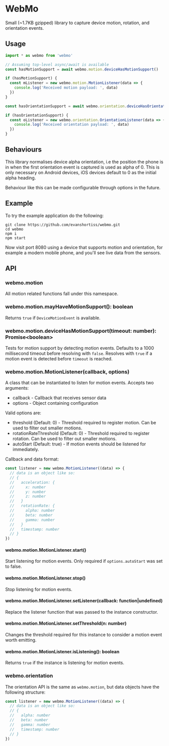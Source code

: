 # WebMo

Small (~1.7KB gzipped) library to capture device motion, rotation, and orientation events. 

## Usage

```ts
import * as webmo from 'webmo'

// Assuming top-level async/await is available
const hasMotionSupport = await webmo.motion.deviceHasMotionSupport()

if (hasMotionSupport) {
  const mListener = new webmo.motion.MotionListener(data => {
    console.log('Received motion payload: ', data)
  })
}

const hasOrientationSupport = await webmo.orientation.deviceHasOrientationSupport()

if (hasOrientationSupport) {
  const oListener = new webmo.orientation.OrientationListener(data => {
    console.log('Received orientation payload: ', data)
  })
}
```

## Behaviours

This library normalises device alpha orientation, i.e the position the phone is in when the first
orientation event is captured is used as alpha of 0. This is only necessary on Android devices, iOS devices default to 0 as the initial alpha heading.

Behaviour like this can be made configurable through options in the future.

## Example

To try the example application do the following:

```
git clone https://github.com/evanshortiss/webmo.git
cd webmo
npm i
npm start
```

Now visit port 8080 using a device that supports motion and orientation, for example a modern mobile phone, and you'll see live data from the sensors.

## API

### webmo.motion

All motion related functions fall under this namespace.

### webmo.motion.mayHaveMotionSupport(): boolean

Returns `true` if `DeviceMotionEvent` is available.

### webmo.motion.deviceHasMotionSupport(timeout: number): Promise\<boolean>

Tests for motion support by detecting motion events. Defaults to a 1000 millisecond timeout before resolving with `false`. Resolves with `true` if a motion event is detected before `timeout` is reached.

### webmo.motion.MotionListener(callback, options)

A class that can be instantiated to listen for motion events. Accepts two arguments:

* callback - Callback that receives sensor data
* options - Object containing configuration

Valid options are:

* threshold (Default: 0) - Threshold required to register motion. Can be used to filter out smaller motions.
* rotationRateThreshold (Default: 0) - Threshold required to register rotation. Can be used to filter out smaller motions.
* autoStart (Default: true) - If motion events should be listened for immediately.

Callback and data format:

```ts
const listener = new webmo.MotionListener((data) => {
  // data is an object like so:
  // {
  //   acceleration: {
  //     x: number
  //     y: number
  //     z: number
  //   }
  //   rotationRate: {
  //     alpha: number
  //     beta: number
  //     gamma: number
  //   }
  //   timestamp: number
  // }
})
```

#### webmo.motion.MotionListener.start()

Start listening for motion events. Only required if `options.autoStart` was set to false.

#### webmo.motion.MotionListener.stop()

Stop listening for motion events.

#### webmo.motion.MotionListener.setListener(callback: function|undefined) 

Replace the listener function that was passed to the instance constructor.

#### webmo.motion.MotionListener.setThreshold(n: number)

Changes the threshold required for this instance to consider a motion event worth emitting.

#### webmo.motion.MotionListener.isListening(): boolean

Returns `true` if the instance is listening for motion events.

### webmo.orientation

The orientation API is the same as `webmo.motion`, but data objects have the following structure:

```ts
const listener = new webmo.MotionListener((data) => {
  // data is an object like so:
  // {
  //   alpha: number
  //   beta: number
  //   gamma: number
  //   timestamp: number
  // }
})
```
